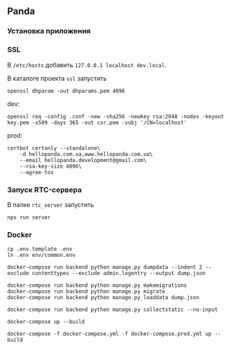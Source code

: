 ## Panda

### Установка приложения

### SSL

В `/etc/hosts` добавить `127.0.0.1 localhost dev.local`.

В каталоге проекта `ssl` запустить

    openssl dhparam -out dhparams.pem 4096
    
dev:

    openssl req -config .conf -new -sha256 -newkey rsa:2048 -nodes -keyout key.pem -x509 -days 365 -out csr.pem -subj '/CN=localhost'

prod:

    certbot certonly --standalone\
        -d hellopanda.com.ua,www.hellopanda.com.ua\
        --email hellopanda.development@gmail.com\
        --rsa-key-size 4096\
        --agree-tos
    

### Запуск RTC-сервера

В папке `rtc_server` запустить

    npx run server


### Docker
    
    cp .env.template .env
    ln .env env/common.env

    docker-compose run backend python manage.py dumpdata --indent 2 --exclude contenttypes --exclude admin.logentry --output dump.json
    
    docker-compose run backend python manage.py makemigrations
    docker-compose run backend python manage.py migrate
    docker-compose run backend python manage.py loaddata dump.json
    
    docker-compose run backend python manage.py collectstatic --no-input
    
    docker-compose up --build
    
    docker-compose -f docker-compose.yml -f docker-compose.prod.yml up --build
